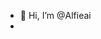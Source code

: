 - 👋 Hi, I’m @Alfieai
-

<!---
Alfieai/Alfieai is a ✨ special ✨ repository because its `README.md` (this file) appears on your GitHub profile.
You can click the Preview link to take a look at your changes.
--->
